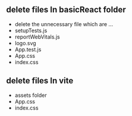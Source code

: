 

##  delete files In basicReact folder
- delete the unnecessary file  which are ...
- setupTests.js
- reportWebVitals.js
- logo.svg
- App.test.js
- App.css
- index.css


##  delete files In vite 
- assets folder
- App.css
- index.css